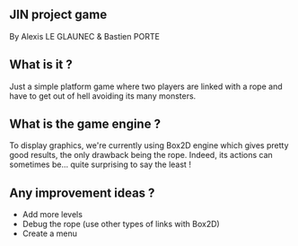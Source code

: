 JIN project game
---------------
By Alexis LE GLAUNEC & Bastien PORTE

What is it ? 
------------
Just a simple platform game where two players are linked with a rope and have to get out of hell avoiding its many monsters.

What is the game engine ?
---------------------
To display graphics, we're currently using Box2D engine which gives pretty good results, the only drawback being the rope. Indeed, its actions can sometimes be... quite surprising to say the least !

Any improvement ideas ?
----------------

- Add more levels
- Debug the rope (use other types of links with Box2D)
- Create a menu

